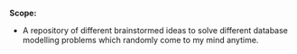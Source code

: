 **Scope:**
- A repository of different brainstormed ideas to solve different database modelling problems which randomly come to my mind anytime.
